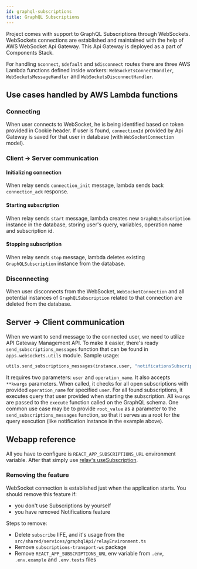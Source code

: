 ```yaml
---
id: graphql-subscriptions
title: GraphQL Subscriptions
---
```


Project comes with support to GraphQL Subscriptions through WebSockets. WebSockets connections are established and maintained with the help of AWS WebSocket Api Gateway. This Api Gateway is deployed as a part of Components Stack.

For handling `$connect`, `$default` and `$disconnect` routes there are three AWS Lambda functions defined inside workers: `WebSocketsConnectHandler`, `WebSocketsMessageHandler` and `WebSocketsDisconnectHandler`.

## Use cases handled by AWS Lambda functions

### Connecting

When user connects to WebSocket, he is being identified based on token provided in Cookie header. If user is found, `connectionId` provided by Api Gateway is saved for that user in database (with `WebSocketConnection` model).

### Client -> Server communication

#### Initializing connection

When relay sends `connection_init` message, lambda sends back `connection_ack` response.

#### Starting subscription

When relay sends `start` message, lambda creates new `GraphQLSubscription` instance in the database, storing user's query, variables, operation name and subscription id.

#### Stopping subscription

When relay sends `stop` message, lambda deletes existing `GraphQLSubscription` instance from the database.

### Disconnecting

When user disconnects from the WebSocket, `WebSocketConnection` and all potential instances of `GraphQLSubscription` related to that connection are deleted from the database.

## Server -> Client communication

When we want to send message to the connected user, we need to utilize API Gateway Management API. To make it easier, there's ready `send_subscriptions_messages` function that can be found in `apps.websockets.utils` module. Sample usage:
```python
utils.send_subscriptions_messages(instance.user, "notificationsSubscription", root_value=[instance])
```
It requires two parameters: `user` and `operation_name`. It also accepts `**kwargs` parameters. When called, it checks for all open subscriptions with provided `operation_name` for specified `user`. For all found subscriptions, it executes query that user provided when starting the subscription. All `kwargs` are passed to the `execute` function called on the GraphQL schema. One common use case may be to provide `root_value` as a parameter to the `send_subscriptions_messages` function, so that it serves as a root for the query execution (like notification instance in the example above). 

## Webapp reference

All you have to configure is `REACT_APP_SUBSCRIPTIONS_URL` environment variable. After that simply use [relay's useSubscription](https://relay.dev/docs/api-reference/use-subscription/).

### Removing the feature

WebSocket connection is established just when the application starts. You should remove this feature if:

- you don't use Subscriptions by yourself
- you have removed Notifications feature

Steps to remove:

- Delete `subscribe` IIFE, and it's usage from  the `src/shared/services/graphqlApi/relayEnvironment.ts`
- Remove `subscriptions-transport-ws` package
- Remove `REACT_APP_SUBSCRIPTIONS_URL` env variable from `.env`, `.env.example` and `.env.tests` files